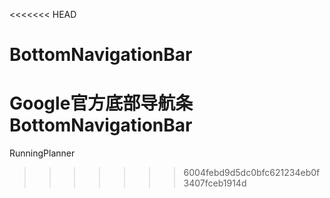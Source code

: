 <<<<<<< HEAD
# BottomNavigationBar
Google官方底部导航条 BottomNavigationBar
=======
RunningPlanner
>>>>>>> 6004febd9d5dc0bfc621234eb0f3407fceb1914d
